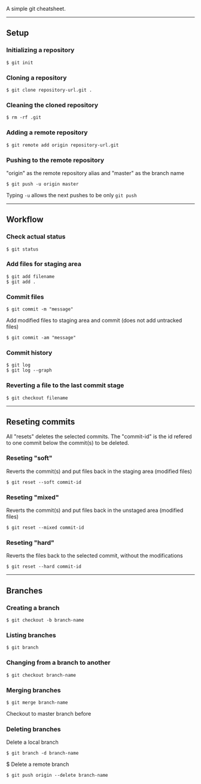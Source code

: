 A simple git cheatsheet.

***

## Setup

### Initializing a repository
```
$ git init
```

### Cloning a repository
```
$ git clone repository-url.git .
```

### Cleaning the cloned repository
```
$ rm -rf .git
```

### Adding a remote repository
```
$ git remote add origin repository-url.git
```

### Pushing to the remote repository
"origin" as the remote repository alias and "master" as the branch name
```
$ git push -u origin master
```
Typing `-u` allows the next pushes to be only `git push`

***

## Workflow

### Check actual status
```
$ git status
```

### Add files for staging area
```
$ git add filename
$ git add .
```

### Commit files
```
$ git commit -m "message"
```
Add modified files to staging area and commit (does not add untracked files)
```
$ git commit -am "message"
```

### Commit history
```
$ git log
$ git log --graph
```

### Reverting a file to the last commit stage
```
$ git checkout filename
```

***

## Reseting commits
All "resets" deletes the selected commits. The "commit-id" is the id refered to one commit below the commit(s) to be deleted.

### Reseting "soft"
Reverts the commit(s) and put files back in the staging area (modified files)
```
$ git reset --soft commit-id
```

### Reseting "mixed"
Reverts the commit(s) and put files back in the unstaged area (modified files)
```
$ git reset --mixed commit-id
```

### Reseting "hard"
Reverts the files back to the selected commit, without the modifications
```
$ git reset --hard commit-id
```

***

## Branches

### Creating a branch
```
$ git checkout -b branch-name
```

### Listing branches
```
$ git branch
```

### Changing from a branch to another
```
$ git checkout branch-name
```

### Merging branches
```
$ git merge branch-name
```
Checkout to master branch before

### Deleting branches
Delete a local branch
```
$ git branch -d branch-name
```
$ Delete a remote branch
```
$ git push origin --delete branch-name
```
